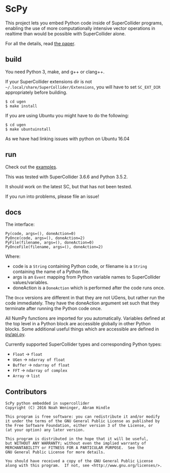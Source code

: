 # ScPy
This project lets you embed Python code inside of SuperCollider programs, enabling the use of more computationally intensive vector operations in realtime than would be possible with SuperCollider alone.

For all the details, read [the paper](doc/paper.pdf).

## build
You need Python 3, make, and g++ or clang++.

If your SuperCollider extensions dir is not `~/.local/share/SuperCollider/Extensions`, you will have to set `SC_EXT_DIR` appropriately before building.
```
$ cd ugen
$ make install
```

If you are using Ubuntu you might have to do the following:
```
$ cd ugen
$ make ubuntuinstall
```

As we have had linking issues with python on Ubuntu 16.04

## run
Check out the [examples](examples).

This was tested with SuperCollider 3.6.6 and Python 3.5.2.

It should work on the latest SC, but that has not been tested.

If you run into problems, please file an issue!

## docs

The interface:

```
Py(code, args=(), doneAction=0)
PyOnce(code, args=(), doneAction=2)
PyFile(filename, args=(), doneAction=0)
PyOnceFile(filename, args=(), doneAction=2)
```
Where:

* code is a `String` containing Python code, or filename is a `String` containing the name of a Python file.
* args is an `Event` mapping from Python variable names to SuperCollider values/variables.
* doneAction is a `DoneAction` which is performed after the code runs once.

The `Once` versions are different in that they are not UGens, but rather run the code immediately. They have the doneAction argument set such that they terminate after running the Python code once.

All NumPy functions are imported for you automatically. Variables defined at the top level in a Python block are accessible globally in other Python blocks. Some additional useful things which are accessible are defined in [py/api.py](py/api.py).

Currently supported SuperCollider types and corresponding Python types:

* `Float` -> `float`
* `UGen` -> `ndarray of float`
* `Buffer` -> `ndarray of float`
* `FFT` -> `ndarray of complex`
* `Array` -> `list`

## Contributors

    ScPy python embedded in supercollider
    Copyright (C) 2016 Noah Weninger, Abram Hindle

    This program is free software: you can redistribute it and/or modify
    it under the terms of the GNU General Public License as published by
    the Free Software Foundation, either version 3 of the License, or
    (at your option) any later version.

    This program is distributed in the hope that it will be useful,
    but WITHOUT ANY WARRANTY; without even the implied warranty of
    MERCHANTABILITY or FITNESS FOR A PARTICULAR PURPOSE.  See the
    GNU General Public License for more details.

    You should have received a copy of the GNU General Public License
    along with this program.  If not, see <http://www.gnu.org/licenses/>.
